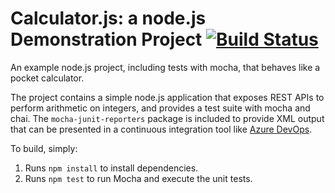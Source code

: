 Calculator.js: a node.js Demonstration Project
[![Build Status](https://ylhsieh.visualstudio.com/BuildExternalGit/_apis/build/status/mine1988.calculator?branchName=master)](https://ylhsieh.visualstudio.com/BuildExternalGit/_build/latest?definitionId=4&branchName=master)
==============================================
An example node.js project, including tests with mocha, that behaves like
a pocket calculator.

The project contains a simple node.js application that exposes REST APIs
to perform arithmetic on integers, and provides a test suite with mocha
and chai.  The `mocha-junit-reporters` package is included to provide XML
output that can be presented in a continuous integration tool like
[Azure DevOps](https://azure.com/devops).

To build, simply:

1. Runs `npm install` to install dependencies.
2. Runs `npm test` to run Mocha and execute the unit tests.

